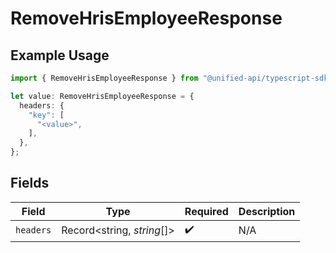 # RemoveHrisEmployeeResponse

## Example Usage

```typescript
import { RemoveHrisEmployeeResponse } from "@unified-api/typescript-sdk/sdk/models/operations";

let value: RemoveHrisEmployeeResponse = {
  headers: {
    "key": [
      "<value>",
    ],
  },
};
```

## Fields

| Field                      | Type                       | Required                   | Description                |
| -------------------------- | -------------------------- | -------------------------- | -------------------------- |
| `headers`                  | Record<string, *string*[]> | :heavy_check_mark:         | N/A                        |